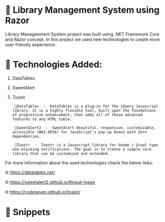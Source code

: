# 📝 Library Management System using Razor 

Library Manageement System project was built using .NET Framework Core and Razor concept. In this project we used new technologies to create more user friendly experience.

# 🚀 Technologies Added:

1. DataTables
2. SweetAlert
3. Toastr

  
        🔸DataTables  -  DataTables is a plug-in for the jQuery Javascript library. It is a highly flexible tool, built upon the foundations of progressive enhancement, that adds all of these advanced features to any HTML table.
  
        🔸SweetAlert2  -  SweetAlert beautiful, responsive, customizable, accessible (WAI-ARIA) for JavaScript's pop-up boxes with Zero dependencies.
       
        🔸Toastr  -  Toastr is a Javascript library for Gnome / Growl type non-blocking notifications. The goal is to create a simple core library that can be customized and extended.
  
  
For more information about the used technologies check the below links:

🌐 https://datatables.net/
 
🌐 https://sweetalert2.github.io/#input-types
 
🌐 https://codeseven.github.io/toastr/


# 📸 Snippets

